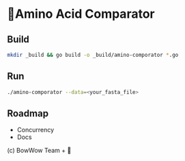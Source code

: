 # 🧪Amino Acid Comparator

## Build

```bash
mkdir _build && go build -o _build/amino-comporator *.go
```

## Run

```bash
./amino-comporator --data=<your_fasta_file>
```

## Roadmap

* Concurrency
* Docs

(c) BowWow Team + 🐓
